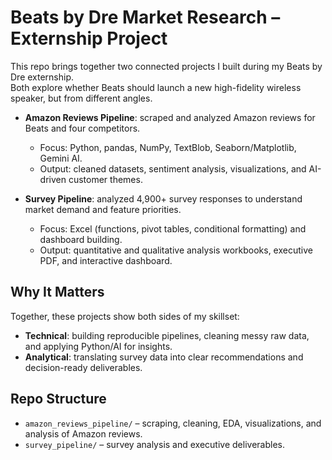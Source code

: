 # Beats by Dre Market Research – Externship Project  

This repo brings together two connected projects I built during my Beats by Dre externship.  
Both explore whether Beats should launch a new high-fidelity wireless speaker, but from different angles.  

- **Amazon Reviews Pipeline**: scraped and analyzed Amazon reviews for Beats and four competitors.  
  - Focus: Python, pandas, NumPy, TextBlob, Seaborn/Matplotlib, Gemini AI.  
  - Output: cleaned datasets, sentiment analysis, visualizations, and AI-driven customer themes.  

- **Survey Pipeline**: analyzed 4,900+ survey responses to understand market demand and feature priorities.  
  - Focus: Excel (functions, pivot tables, conditional formatting) and dashboard building.  
  - Output: quantitative and qualitative analysis workbooks, executive PDF, and interactive dashboard.  

## Why It Matters  
Together, these projects show both sides of my skillset:  

- **Technical**: building reproducible pipelines, cleaning messy raw data, and applying Python/AI for insights.  
- **Analytical**: translating survey data into clear recommendations and decision-ready deliverables.  

## Repo Structure  
- `amazon_reviews_pipeline/` – scraping, cleaning, EDA, visualizations, and analysis of Amazon reviews.  
- `survey_pipeline/` – survey analysis and executive deliverables.  
